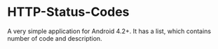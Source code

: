 # HTTP-Status-Codes
A very simple application for Android 4.2+. It has a list, which contains number of code and description.
